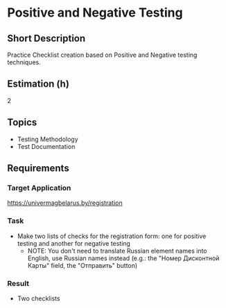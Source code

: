 # Positive and Negative Testing

## Short Description

Practice Checklist creation based on Positive and Negative testing techniques.

## Estimation (h)

2

## Topics

* Testing Methodology
* Test Documentation

## Requirements

### Target Application

<https://univermagbelarus.by/registration>

### Task

* Make two lists of checks for the registration form: one for positive testing and another for negative testing
  * NOTE: You don't need to translate Russian element names into English, use Russian names instead (e.g.: the "Номер
        Дисконтной Карты" field, the "Отправить" button)

### Result

* Two checklists
